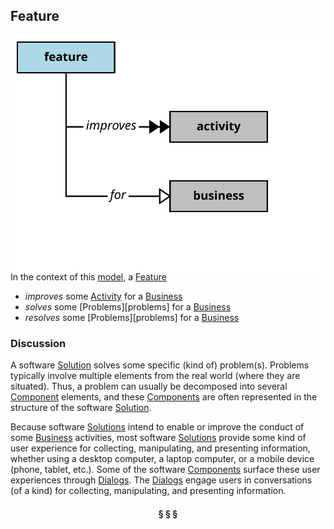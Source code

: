 ## Feature

<img src="../images/feature.svg" align="right"/>


In the context of this [model](../README.md#overview), a [Feature][feature]

* <i>improves</i> some [Activity][activity] for a [Business][business]
* <i>solves</i> some [Problems][problems] for a [Business][business]
* <i>resolves</i> some [Problems][problems] for a [Business][business]

### Discussion

A software [Solution][solution] solves some specific (kind of) problem(s).
Problems typically involve multiple elements from the real world (where they are situated).
Thus, a problem can usually be decomposed into several [Component][component] elements,
and these [Components][component] are often represented in the structure of the software [Solution][solution].

Because software [Solutions][solution] intend to enable or improve the conduct of some [Business][business] activities,
most software [Solutions][solution] provide some kind of user experience for collecting, manipulating, and
presenting information, whether using a desktop computer, a laptop computer, or a mobile device
(phone, tablet, etc.). Some of the software [Components][component] surface these user experiences through [Dialogs][dialog].
The [Dialogs][dialog] engage users in conversations (of a kind) for collecting, manipulating, and presenting information.


<h4 align="center"><b>&sect; &sect; &sect;</b></h4>

[activity]: activity.md
[activities]: activity.md
[business]: business.md
[businesses]: business.md
[component]: component.md
[components]: component.md
[developer]: developer.md
[developers]: developer.md
[dialog]: dialog.md
[dialogs]: dialog.md
[expector]: expector.md
[expectors]: expector.md
[feature]: feature.md
[features]: feature.md
[governor]: governor.md
[governors]: governor.md
[improvement]: improvement.md
[improvements]: improvement.md
[interface]: interface.md
[interfaces]: interface.md
[mission]: mission.md
[missions]: mission.md
[requestor]: requestor.md
[requestors]: requestor.md
[solution]: solution.md
[solutions]: solution.md
[source]: source.md
[sources]: source.md
[value]: value.md
[values]: value.md
[vision]: vision.md
[visions]: vision.md

